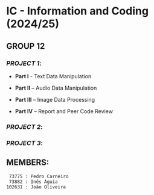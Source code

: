 # IC - Information and Coding (2024/25)

## GROUP 12

### *PROJECT 1*: 
- **Part I** - Text Data Manipulation

- **Part II** – Audio Data Manipulation

- **Part III** – Image Data Processing

- **Part IV** – Report and Peer Code Review

### *PROJECT 2*:

### *PROJECT 3*:



## MEMBERS:
     73775 : Pedro Carneiro
     73882 : Inês Águia  
    102631 : João Oliveira 